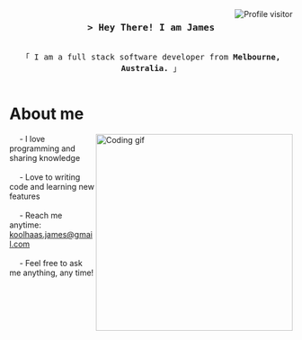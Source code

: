 <!--
<h2 align="center">
  Welcome to Al Siam World!
  <img src="https://media.giphy.com/media/hvRJCLFzcasrR4ia7z/giphy.gif" width="28">
</h2>
-->

<!--
<p align="center">
  <a href="https://github.com/alsiam"><img src="https://readme-typing-svg.herokuapp.com/?lines=Self%20Taught%20Programmer;Front%20End%20Developer;1.5%2B%20years%20of%20coding%20experience;Always%20learning%20new%20things&center=true&width=380&height=45"></a>
</p>

 -->

<a href="https://komarev.com/ghpvc/?username=ep1cst">
  <img align="right" src="https://komarev.com/ghpvc/?username=ep1cst&label=Visitors&color=0e75b6&style=flat" alt="Profile visitor" />
</a>

<!-- Intro  -->
<h3 align="center">
        <samp>&gt; Hey There! I am James</samp>
</h3>


<p align="center"> 
  <samp>
    <br>
    「 I am a full stack software developer from <b>Melbourne, Australia.</b> 」
    <br>
    <br>
  </samp>
</p>

<!-- About Section -->
 # About me
 
<p>
 <img align="right" width="350" src="/assets/programmer.gif" alt="Coding gif" />
  
 &emsp; - I love programming and sharing knowledge <br/><br/>
 &emsp; - Love to writing code and learning new features<br/><br/>
 &emsp; - Reach me anytime: koolhaas.james@gmail.com<br/><br/>
 &emsp; - Feel free to ask me anything, any time! 

</p>

<br/>
<br/>
<br/>

<br/>
